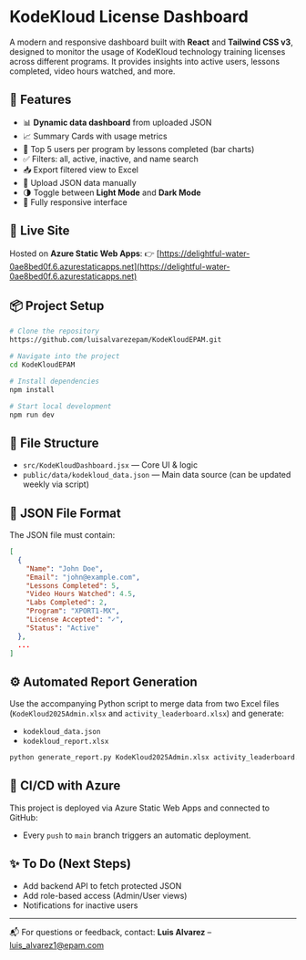 # KodeKloud License Dashboard

A modern and responsive dashboard built with **React** and **Tailwind CSS v3**, designed to monitor the usage of KodeKloud technology training licenses across different programs. It provides insights into active users, lessons completed, video hours watched, and more.

## 🌟 Features

- 📊 **Dynamic data dashboard** from uploaded JSON
- 📈 Summary Cards with usage metrics
- 🧠 Top 5 users per program by lessons completed (bar charts)
- ✅ Filters: all, active, inactive, and name search
- 📥 Export filtered view to Excel
- 🔁 Upload JSON data manually
- 🌗 Toggle between **Light Mode** and **Dark Mode**
- 📱 Fully responsive interface

## 🚀 Live Site

Hosted on **Azure Static Web Apps**:
👉 [https://delightful-water-0ae8bed0f.6.azurestaticapps.net](https://delightful-water-0ae8bed0f.6.azurestaticapps.net)

## 📦 Project Setup

```bash
# Clone the repository
https://github.com/luisalvarezepam/KodeKloudEPAM.git

# Navigate into the project
cd KodeKloudEPAM

# Install dependencies
npm install

# Start local development
npm run dev
```

## 📁 File Structure

- `src/KodeKloudDashboard.jsx` — Core UI & logic
- `public/data/kodekloud_data.json` — Main data source (can be updated weekly via script)

## 🧪 JSON File Format
The JSON file must contain:
```json
[
  {
    "Name": "John Doe",
    "Email": "john@example.com",
    "Lessons Completed": 5,
    "Video Hours Watched": 4.5,
    "Labs Completed": 2,
    "Program": "XPORT1-MX",
    "License Accepted": "✓",
    "Status": "Active"
  },
  ...
]
```

## ⚙️ Automated Report Generation
Use the accompanying Python script to merge data from two Excel files (`KodeKloud2025Admin.xlsx` and `activity_leaderboard.xlsx`) and generate:
- `kodekloud_data.json`
- `kodekloud_report.xlsx`

```bash
python generate_report.py KodeKloud2025Admin.xlsx activity_leaderboard.xlsx
```

## 🔄 CI/CD with Azure
This project is deployed via Azure Static Web Apps and connected to GitHub:
- Every `push` to `main` branch triggers an automatic deployment.

## ✨ To Do (Next Steps)
- Add backend API to fetch protected JSON
- Add role-based access (Admin/User views)
- Notifications for inactive users

---

📬 For questions or feedback, contact: **Luis Alvarez** – luis_alvarez1@epam.com